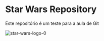 # Star Wars Repository

Este repositório é um teste para a aula de Git

![star-wars-logo-0](https://user-images.githubusercontent.com/60478797/119390171-0c7ad600-bca3-11eb-90a3-b3ce03acf9ea.png)

